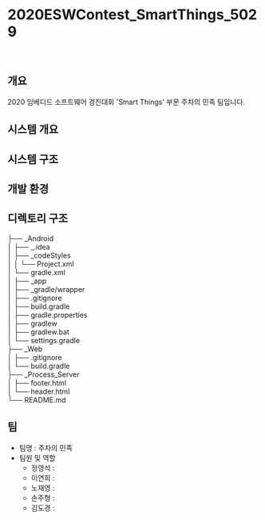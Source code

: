 # 2020ESWContest_SmartThings_5029

</br>



## 개요

2020 임베디드 소프트웨어 경진대회 'Smart Things' 부문 주차의 민족 팀입니다.

 


## 시스템 개요 


## 시스템 구조


## 개발 환경 


## 디렉토리 구조

 ├── _Android  
 │   ├── _.idea  
 │       ├── _codeStyles  
 │       │   └── Project.xml  
 │       └── gradle.xml  
 │   ├── _app  
 │   ├── _gradle/wrapper  
 │   ├── .gitignore  
 │   ├── build.gradle  
 │   ├── gradle.properties  
 │   ├── gradlew  
 │   ├── gradlew.bat  
 │   └── settings.gradle  
 ├── _Web  
 │   ├── .gitignore  
 │   └── build.gradle  
 ├── _Process_Server  
 │   ├── footer.html  
 │   └── header.html  
 └── README.md  
 

## 팀

- 팀명 : 주차의 민족
- 팀원 및 역할
  - 정영석 : 
  - 이연희 : 
  - 노재영 : 
  - 손주형 : 
  - 김도경 : 



